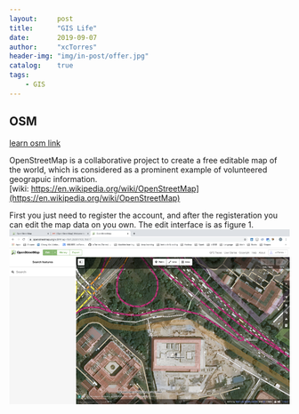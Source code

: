 ```yaml
---
layout:     post
title:      "GIS Life"
date:       2019-09-07
author:     "xcTorres"
header-img: "img/in-post/offer.jpg"
catalog:    true
tags:
    - GIS
---
```


## OSM  
[learn osm link](https://learnosm.org/en/beginner/id-editor/#the-id-editor)  

OpenStreetMap is a collaborative project to create a free editable map of the world, which is considered as a prominent example of volunteered geograpuic information.  
[wiki: https://en.wikipedia.org/wiki/OpenStreetMap](https://en.wikipedia.org/wiki/OpenStreetMap)  

First you just need to register the account, and after the registeration you can edit the map data on you own. The edit interface is as figure 1.
![figure 1](/img/in-post/osm-1.png)
